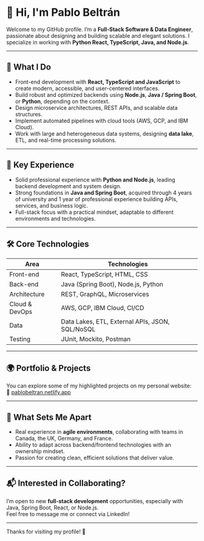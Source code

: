 # 👋 Hi, I'm Pablo Beltrán

Welcome to my GitHub profile. I’m a **Full‑Stack Software & Data Engineer**, passionate about designing and building scalable and elegant solutions. I specialize in working with **Python React, TypeScript, Java, and Node.js**.

---

## 🧩 What I Do

- Front-end development with **React, TypeScript and JavaScript** to create modern, accessible, and user-centered interfaces.  
- Build robust and optimized backends using **Node.js**, **Java / Spring Boot**, or **Python**, depending on the context.  
- Design microservice architectures, REST APIs, and scalable data structures.  
- Implement automated pipelines with cloud tools (AWS, GCP, and IBM Cloud).  
- Work with large and heterogeneous data systems, designing **data lake**, ETL, and real-time processing solutions.

---

## 🚀 Key Experience

- Solid professional experience with **Python and Node.js**, leading backend development and system design.  
- Strong foundations in **Java and Spring Boot**, acquired through 4 years of university and 1 year of professional experience building APIs, services, and business logic.  
- Full-stack focus with a practical mindset, adaptable to different environments and technologies.

---

## 🛠 Core Technologies

| Area             | Technologies |
|------------------|-------------|
| Front-end        | React, TypeScript, HTML, CSS |
| Back-end         | Java (Spring Boot), Node.js, Python |
| Architecture     | REST, GraphQL, Microservices |
| Cloud & DevOps   | AWS, GCP, IBM Cloud, CI/CD |
| Data             | Data Lakes, ETL, External APIs, JSON, SQL/NoSQL |
| Testing          | JUnit, Mockito, Postman |

---

## 🌍 Portfolio & Projects

You can explore some of my highlighted projects on my personal website:  
🔗 [pablobeltran.netlify.app](https://pablobeltran.netlify.app)

---

## 🎯 What Sets Me Apart

- Real experience in **agile environments**, collaborating with teams in Canada, the UK, Germany, and France.  
- Ability to adapt across backend/frontend technologies with an ownership mindset.  
- Passion for creating clean, efficient solutions that deliver value.

---

## 📬 Interested in Collaborating?

I’m open to new **full-stack development** opportunities, especially with Java, Spring Boot, React, or Node.js.  
Feel free to message me or connect via LinkedIn!

---

Thanks for visiting my profile! 🚀
